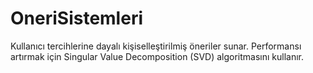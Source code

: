 # OneriSistemleri
 Kullanıcı tercihlerine dayalı kişiselleştirilmiş öneriler sunar. Performansı artırmak için Singular Value Decomposition (SVD) algoritmasını kullanır.
